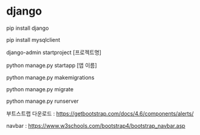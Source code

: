 # django

pip install django

pip install mysqlclient
 
django-admin startproject [프로젝트명]

python manage.py startapp [앱 이름]

python manage.py makemigrations

python manage.py migrate

python manage.py runserver

부트스트랩 다운로드 : https://getbootstrap.com/docs/4.6/components/alerts/

navbar : https://www.w3schools.com/bootstrap4/bootstrap_navbar.asp
